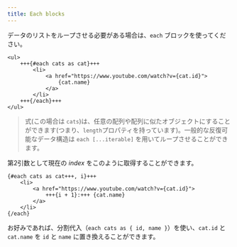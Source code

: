 ```yaml
---
title: Each blocks
---
```


データのリストをループさせる必要がある場合は、`each` ブロックを使ってください。

```svelte
<ul>
	+++{#each cats as cat}+++
		<li>
			<a href="https://www.youtube.com/watch?v={cat.id}">
				{cat.name}
			</a>
		</li>
	+++{/each}+++
</ul>
```

> 式(この場合は `cats`)は、任意の配列や配列に似たオブジェクトにすることができます(つまり、`length`プロパティを持っています)。一般的な反復可能なデータ構造は `each [...iterable]` を用いてループさせることができます。

第2引数として現在の *index* をこのように取得することができます。

```svelte
{#each cats as cat+++, i}+++
	<li>
		<a href="https://www.youtube.com/watch?v={cat.id}">
			+++{i + 1}:+++ {cat.name}
		</a>
	</li>
{/each}
```

お好みであれば、分割代入（`each cats as { id, name }`）を使い、`cat.id` と `cat.name` を `id` と `name` に置き換えることができます。
